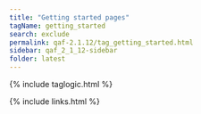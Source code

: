 ```yaml
---
title: "Getting started pages"
tagName: getting_started
search: exclude
permalink: qaf-2.1.12/tag_getting_started.html
sidebar: qaf_2_1_12-sidebar
folder: latest
---
```

{% include taglogic.html %}

{% include links.html %}
